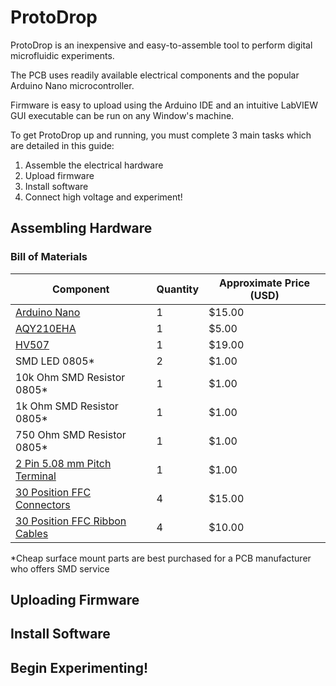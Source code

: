 # ProtoDrop

ProtoDrop is an inexpensive and easy-to-assemble tool to perform digital microfluidic experiments.

The PCB uses readily available electrical components and the popular Arduino Nano microcontroller.

Firmware is easy to upload using the Arduino IDE and an intuitive LabVIEW GUI executable can be run on any Window's machine.

To get ProtoDrop up and running, you must complete 3 main tasks which are detailed in this guide:
  1. Assemble the electrical hardware
  1. Upload firmware
  1. Install software
  1. Connect high voltage and experiment!

## Assembling Hardware

### Bill of Materials

Component | Quantity | Approximate Price (USD) 
------------ | ------------- | ------------- 
[Arduino Nano](https://www.amazon.ca/WYPH-ATmega328P-Microcontroller-Development-Pre-soldered/dp/B07KC9C6H5/ref=sr_1_9?dchild=1&keywords=arduino+nano&qid=1603068781&sr=8-9) | 1 | $15.00
[AQY210EHA](https://www.digikey.ca/en/products/detail/panasonic-electric-works/AQY210EHA/513083) | 1 | $5.00
[HV507](https://www.digikey.ca/en/products/detail/microchip-technology/HV507PG-G/4902491?s=N4IgTCBcDaIBYDcCsAGA7CAugXyA) | 1 | $19.00
SMD LED 0805* | 2 | $1.00 
10k Ohm SMD Resistor 0805* | 1 | $1.00 
1k Ohm SMD Resistor 0805* | 1 | $1.00 
750 Ohm SMD Resistor 0805* | 1 | $1.00 
[2 Pin 5.08 mm Pitch Terminal](https://www.digikey.ca/en/products/detail/te-connectivity-amp-connectors/282837-2/2187973) | 1 | $1.00 
[30 Position FFC Connectors](https://www.digikey.ca/en/products/detail/molex/0039532304/2405276) | 4 | $15.00
[30 Position FFC Ribbon Cables](https://www.digikey.ca/en/products/detail/molex/0151680368/3282127) | 4 | $10.00
*Cheap surface mount parts are best purchased for a PCB manufacturer who offers SMD service

## Uploading Firmware

## Install Software

## Begin Experimenting!
